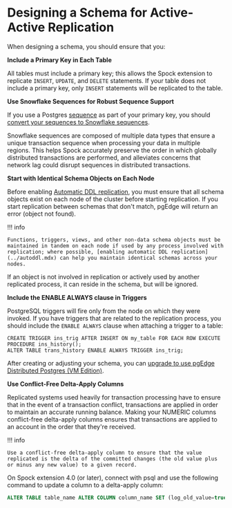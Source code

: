 # Designing a Schema for Active-Active Replication

When designing a schema, you should ensure that you:

**Include a Primary Key in Each Table** 

All tables must include a primary key; this allows the Spock extension to replicate `INSERT`, `UPDATE`, and `DELETE` statements. If your table does not include a primary key, only `INSERT` statements will be replicated to the table.

**Use Snowflake Sequences for Robust Sequence Support** 

If you use a Postgres [sequence](https://www.postgresql.org/docs/17/sql-createsequence.html) as part of your primary key, you should [convert your sequences to Snowflake sequences](../snowflake.mdx). 

Snowflake sequences are composed of multiple data types that ensure a unique transaction sequence when processing your data in multiple regions. This helps Spock accurately preserve the order in which globally distributed transactions are performed, and alleviates concerns that network lag could disrupt sequences in distributed transactions.

**Start with Identical Schema Objects on Each Node** 

Before enabling [Automatic DDL replication](https://docs.pgedge.com/platform/advanced/autoddl), you must ensure that all schema objects exist on each node of the cluster before starting replication. If you start replication between schemas that don't match, pgEdge will return an error (object not found).

!!! info

    Functions, triggers, views, and other non-data schema objects must be maintained in tandem on each node if used by any process involved with replication; where possible, [enabling automatic DDL replication](../autoddl.mdx) can help you maintain identical schemas across your nodes.

If an object is not involved in replication or actively used by another replicated process, it can reside in the schema, but will be ignored.

**Include the ENABLE ALWAYS clause in Triggers** 

PostgreSQL triggers will fire only from the node on which they were invoked. If you have triggers that are related to the replication process, you should include the `ENABLE ALWAYS` clause when attaching a trigger to a table:

```
CREATE TRIGGER ins_trig AFTER INSERT ON my_table FOR EACH ROW EXECUTE PROCEDURE ins_history();
ALTER TABLE trans_history ENABLE ALWAYS TRIGGER ins_trig;
```

After creating or adjusting your schema, you can [upgrade to use pgEdge Distributed Postgres (VM Edition)](../installing_pgedge.mdx).

**Use Conflict-Free Delta-Apply Columns**

Replicated systems used heavily for transaction processing have to ensure that in the event of a transaction conflict, transactions are applied in order to maintain an accurate running balance.  Making your NUMERIC columns conflict-free delta-apply columns ensures that transactions are applied to an account in the order that they're received.  
 
!!! info

    Use a conflict-free delta-apply column to ensure that the value replicated is the delta of the committed changes (the old value plus or minus any new value) to a given record.

On Spock extension 4.0 (or later), connect with psql and use the following command to update a column to a delta-apply column:

```sql
ALTER TABLE table_name ALTER COLUMN column_name SET (log_old_value=true, delta_apply_function=spock.delta_apply);
```